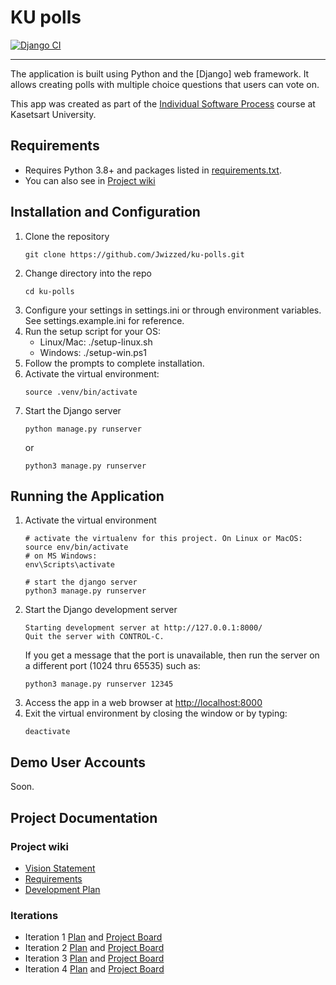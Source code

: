 # KU polls
[![Django CI](https://github.com/Jwizzed/ku-polls/actions/workflows/django.yml/badge.svg)](https://github.com/Jwizzed/ku-polls/actions/workflows/django.yml)
<hr>
The application is built using Python and the [Django] web framework. It allows creating polls with multiple choice questions that users can vote on.

This app was created as part of the [Individual Software Process](
https://cpske.github.io/ISP) course at Kasetsart University.

## Requirements
- Requires Python 3.8+ and packages listed in [requirements.txt](./requirements.txt). 
- You can also see in [Project wiki]

## Installation and Configuration
1. Clone the repository
   ```
   git clone https://github.com/Jwizzed/ku-polls.git
   ```
2. Change directory into the repo
   ```
   cd ku-polls
   ```
3. Configure your settings in settings.ini or through environment variables. See settings.example.ini for reference.
4. Run the setup script for your OS:
   - Linux/Mac: ./setup-linux.sh
   - Windows: ./setup-win.ps1
5. Follow the prompts to complete installation.
6. Activate the virtual environment:
   ```
   source .venv/bin/activate
   ```
7. Start the Django server
   ```
   python manage.py runserver
   ```
   or
      ```
   python3 manage.py runserver
   ```
   

## Running the Application
1. Activate the virtual environment
    ```
    # activate the virtualenv for this project. On Linux or MacOS:
    source env/bin/activate
    # on MS Windows:
    env\Scripts\activate
    
    # start the django server
    python3 manage.py runserver
    ```
2. Start the Django development server
    ```
   Starting development server at http://127.0.0.1:8000/
   Quit the server with CONTROL-C.
    ```
   If you get a message that the port is unavailable, then run the server on a different port (1024 thru 65535) such as:
    ```
    python3 manage.py runserver 12345
    ```
3. Access the app in a web browser at <http://localhost:8000>
4. Exit the virtual environment by closing the window or by typing:
   ```
   deactivate
   ```


## Demo User Accounts
Soon.

## Project Documentation
### Project wiki
- [Vision Statement](https://github.com/Jwizzed/ku-polls/wiki/Vision-Statement)
- [Requirements](https://github.com/Jwizzed/ku-polls/wiki/Requirements)
- [Development Plan](https://github.com/Jwizzed/ku-polls/wiki/Development-Plan)

### Iterations
- Iteration 1 [Plan](https://github.com/Jwizzed/ku-polls/wiki/Iteration-1-Plan) and [Project Board](https://github.com/users/Jwizzed/projects/1)
- Iteration 2 [Plan](https://github.com/Jwizzed/ku-polls/wiki/Iteration-2-Plan) and [Project Board](https://github.com/users/Jwizzed/projects/1/views/9)
- Iteration 3 [Plan](https://github.com/Jwizzed/ku-polls/wiki/Iteration-3-Plan) and [Project Board]()
- Iteration 4 [Plan](https://github.com/Jwizzed/ku-polls/wiki/Iteration-4-Plan) and [Project Board]()


[Django]: https://docs.djangoproject.com/en/3.1/intro/tutorial01/
[Project wiki]: ../../wiki 

